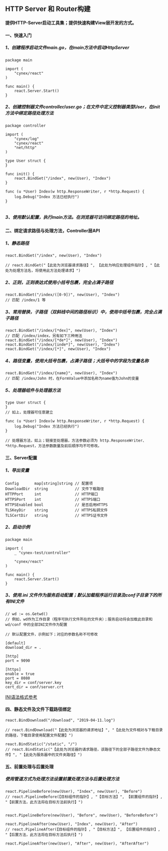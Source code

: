 ## HTTP Server 和 Router构建

#### 提供HTTP-Server启动工具集；提供快速构建View层开发的方式。

#### 一、快速入门

##### 1、创建程序启动文件main.go，在main方法中启动HttpServer
```
package main

import (
	"cynex/react"
)

func main() {
	react.Server.Start()
}

```

##### 2、创建控制器文件controller/user.go；在文件中定义控制器类型User，在init方法中绑定路径处理方法
```
package controller

import (
	"cynex/log"
	"cynex/react"
	"net/http"
)

type User struct {
}

func init() {
	react.BindGet("/index", new(User), "Index")
}

func (u *User) Index(w http.ResponseWriter, r *http.Request) {
	log.Debug("Index 方法已经执行")
}


```

##### 3、使用默认配置，执行main方法。在浏览器可访问绑定路径的地址。


#### 二、绑定请求路径与处理方法，Controller层API

##### 1、静态路径

```
react.BindGet("/index", new(User), "Index")

// react.BindGet("【此处为浏览器请求路径】", 【此处为响应处理组件指针】, "【此处为处理方法名，将使用此方法处理请求】")
```
##### 2、正则，正则表达式使用小括号包裹，完全占满子路径
```
react.BindGet("/index/([0-9])", new(User), "Index")
// 匹配 /index/1 等
```
##### 3、常用替换，子路径（双斜线中间的路径标识）中，使用中括号包裹，完全占满子路径
```
react.BindGet("/index/[*dex]", new(User), "Index")
// 匹配 /index/index，另有如下三种用法
react.BindGet("/index/[*de*]", new(User), "Index")
react.BindGet("/index/[inde*]", new(User), "Index")
react.BindGet("/index/[*]", new(User), "Index")
```
##### 4、路径变量，使用大括号包裹，占满子路径；大括号中的字段为变量名称
```
react.BindGet("/index/{name}", new(User), "Index")
// 匹配 /index/John 时，在FormValue中添加名称为name值为John的变量
```
##### 5、处理器组件与处理器方法
```
type User struct {
}
// 如上，处理器可任意建立

func (u *User) Index(w http.ResponseWriter, r *http.Request) {
	log.Debug("Index 方法已经执行")
}

// 处理器方法，如上；链接至处理器，方法参数必须为 http.ResponseWriter、*http.Request，方法参数数量及前后顺序均不可修改。

```

#### 三、Server配置

##### 1、导出变量
```
Config       map[string]string // 配置项
DownloadDir  string            // 文件下载路径
HTTPPort     int               // HTTP端口
HTTPSPort    int               // HTTPS端口
HTTPSEnabled bool              // 是否启用HTTPS
TLSKeyDir    string            // HTTPS私钥文件
TLSCertDir   string            // HTTPS证书文件

```

##### 2、启动示例

```
package main

import (
	_ "cynex-test/controller"
	
	"cynex/react"
)

func main() {
	react.Server.Start()
}

```

##### 3、使用.ini 文件作为服务启动配置；默认加载程序运行目录及conf子目录下的所有INI文件
```
// wd := os.Getwd()
// 例如，wd作为工作目录（程序可执行文件所在的文件夹）；服务启动将会加载此目录和 wd/conf 中的全部INI文件作为配置

// 默认配置文件，示例如下；对应的参数名称不可修改

[default]
download_dir = .

[http]
port = 9090

[https]
enable = true
port = 8080
key_dir = conf/server.key
cert_dir = conf/server.crt

```
[INI语法格式参考](../conf/conf.md "INI语法参考")


#### 四、静态文件及文件下载路径绑定
```
react.BindDownload("/download", "2019-04-11.log")

// react.BindDownload("【此处为浏览器的请求地址】", "【此处为文件相对与下载目录的路径，下载目录使用配置文件配置】")

react.BindStatic("/static", "/")
// react.BindStatic("【此处为浏览器的请求路径，该路径下的全部子路径文件为静态文件】", "【此处为服务器中的文件夹路径】")

```

#### 五、前置处理与后置处理

##### 使用管道方式为处理方法设置前置处理方法与后置处理方法
```
react.PipelineBefore(new(User), "Index", new(User), "Before")
// react.PipelineBefore(【目标组件的指针】, "【目标方法】", 【前置组件的指针】, "【前置方法，此方法将在目标方法前执行】")


react.PipelineBefore(new(User), "Before", new(User), "BeforeBefore")

react.PipelineAfter(new(User), "Index", new(User), "After")
// react.PipelineAfter(【目标组件的指针】, "【目标方法】", 【后置组件的指针】, "【后置方法，此方法将在目标方法后执行】")

react.PipelineAfter(new(User), "After", new(User), "AfterAfter")

```


